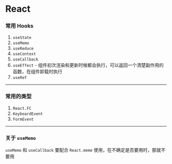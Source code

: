 # React

### 常用 Hooks

1. `useState`
2. `useMemo`
3. `useReduce`
4. `useContext`
5. `useCallback`
6. `useEffect` - 组件初次渲染和更新时候都会执行，可以返回一个清楚副作用的函数，在组件卸载时执行
7. `useRef`

---

### 常用的类型

1. `React.FC`
2. `KeyboardEvent`
3. `FormEvent`

---

### 关于 `useMemo`

`useMemo` 和 `useCallback` 要配合 `React.meme` 使用，在不确定是否要用时，那就不要用

